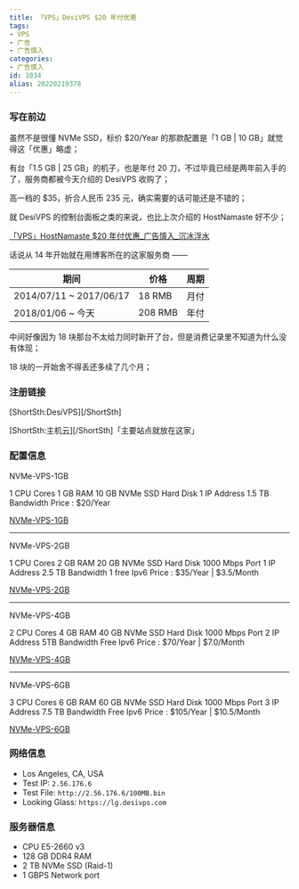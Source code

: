 ```yaml
---
title: 「VPS」DesiVPS $20 年付优惠
tags:
- VPS
- 广告
- 广告慎入
categories:
- 广告慎入
id: 1034
alias: 20220219378
---
```


### 写在前边

虽然不是很懂 NVMe SSD，标价 $20/Year 的那款配置是「1 GB | 10 GB」就觉得这「优惠」略虚；

有台「1.5 GB | 25 GB」的机子，也是年付 20 刀，不过毕竟已经是两年前入手的了，服务商都被今天介绍的 DesiVPS 收购了；

<!--more-->

高一档的 $35，折合人民币 235 元，确实需要的话可能还是不错的；

就 DesiVPS 的控制台面板之类的来说，也比上次介绍的 HostNamaste 好不少；

[「VPS」HostNamaste $20 年付优惠\_广告慎入\_沉冰浮水](https://www.wdssmq.com/post/20220331233.html "「VPS」HostNamaste $20 年付优惠\_广告慎入\_沉冰浮水")

话说从 14 年开始就在用博客所在的这家服务商 ——

| 期间                    | 价格    | 周期 |
| ----------------------- | ------- | ---- |
| 2014/07/11 ~ 2017/06/17 | 18 RMB  | 月付 |
| 2018/01/06 ~ 今天       | 208 RMB | 年付 |

中间好像因为 18 块那台不太给力同时新开了台，但是消费记录里不知道为什么没有体现；

18 块的一开始舍不得丢还多续了几个月；

### 注册链接

[ShortSth:DesiVPS][/ShortSth]

[ShortSth:主机云][/ShortSth]「主要站点就放在这家」

### 配置信息

<!-- vps -->

NVMe-VPS-1GB

1 CPU Cores
1 GB RAM
10 GB NVMe SSD Hard Disk
1 IP Address
1.5 TB Bandwidth
Price : $20/Year

[NVMe-VPS-1GB](https://clients.desivps.com/index.php?rp%3D%2Fstore%2Fcustom-offers%2Fnvm-vps-1gb)

----

NVMe-VPS-2GB

1 CPU Cores
2 GB RAM
20 GB NVMe SSD Hard Disk
1000 Mbps Port
1 IP Address
2.5 TB Bandwidth
1 free Ipv6
Price : $35/Year | $3.5/Month

[NVMe-VPS-2GB](https://clients.desivps.com/index.php?rp%3D%2Fstore%2Fcustom-offers%2Fnvme-vps-2gb)

----

NVMe-VPS-4GB

2 CPU Cores
4 GB RAM
40 GB NVMe SSD Hard Disk
1000 Mbps Port
2 IP Address
5TB Bandwidth
Free Ipv6
Price : $70/Year | $7.0/Month

[NVMe-VPS-4GB](https://clients.desivps.com/index.php?rp%3D%2Fstore%2Fcustom-offers%2Fnvme-vps-4gb)

----

NVMe-VPS-6GB

3 CPU Cores
6 GB RAM
60 GB NVMe SSD Hard Disk
1000 Mbps Port
3 IP Address
7.5 TB Bandwidth
Free Ipv6
Price : $105/Year | $10.5/Month

[NVMe-VPS-6GB](https://clients.desivps.com/index.php?rp%3D%2Fstore%2Fcustom-offers%2Fnvme-vps-6gb)

<!-- /vps -->

### 网络信息

- Los Angeles, CA, USA
- Test IP: `2.56.176.6`
- Test File: `http://2.56.176.6/100MB.bin`
- Looking Glass: `https://lg.desivps.com`

### 服务器信息

- CPU E5-2660 v3
- 128 GB DDR4 RAM
- 2 TB NVMe SSD (Raid-1)
- 1 GBPS Network port

<!-- ---------------- -->

<!-- [ShortSth:主机云][/ShortSth] -->

<!-- [ShortSth:DesiVPS][/ShortSth] -->

<!-- [ShortSth:HostNamaste][/ShortSth] -->

<!-- [ShortSth:VultrVPS][/ShortSth] -->


